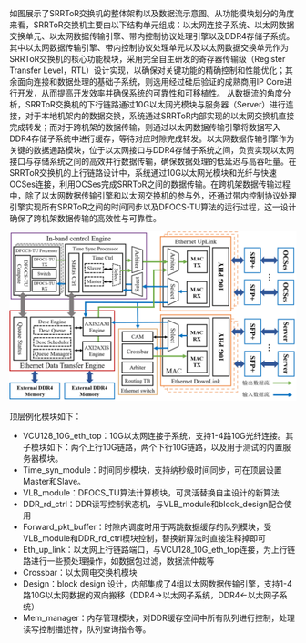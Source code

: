 如图展示了SRRToR交换机的整体架构以及数据流示意图。从功能模块划分的角度来看，SRRToR交换机主要由以下结构单元组成：以太网连接子系统、以太网数据交换单元、以太网数据传输引擎、带内控制协议处理引擎以及DDR4存储子系统。其中以太网数据传输引擎、带内控制协议处理单元以及以太网数据交换单元作为SRRToR交换机的核心功能模块，采用完全自主研发的寄存器传输级（Register Transfer Level，RTL）设计实现，以确保对关键功能的精确控制和性能优化；其余面向连接和数据处理的基础子系统，则选用经过硅后验证的成熟商用IP Core进行开发，从而提高开发效率并确保系统的可靠性和可移植性。
从数据流的角度分析，SRRToR交换机的下行链路通过10G以太网光模块与服务器（Server）进行连接，对于本地机架内的数据交换，系统通过SRRToR内部实现的以太网交换机直接完成转发；而对于跨机架的数据传输，则通过以太网数据传输引擎将数据写入DDR4存储子系统中进行缓存，等待对应时隙完成转发。以太网数据传输引擎作为关键的数据通路模块，位于以太网接口与DDR4存储子系统之间，负责实现以太网接口与存储系统之间的高效并行数据传输，确保数据处理的低延迟与高吞吐量。在SRRToR交换机的上行链路设计中，系统通过10G以太网光模块和光纤与快速OCSes连接，利用OCSes完成SRRToR之间的数据传输。在跨机架数据传输过程中，除了以太网数据传输引擎和以太网交换机的参与外，还通过带内控制协议处理引擎实现所有SRRToR之间的时间同步以及DFOCS-TU算法的运行过程，这一设计确保了跨机架数据传输的高效性与可靠性。

![设计框图](\picture\pic1.png "Shiprock")

顶层例化模块如下：
 + VCU128_10G_eth_top：10G以太网连接子系统，支持1-4路10G光纤连接。其子模块如下：两个上行10G链路，两个下行10G链路，以及用于测试的内置服务器模块。
 + Time_syn_module：时间同步模块，支持纳秒级时间同步，可在顶层设置Master和Slave。
 + VLB_module：DFOCS_TU算法计算模块，可灵活替换自主设计的新算法
 + DDR_rd_ctrl：DDR读写控制状态机，与VLB_module和block_design配合使用
 + Forward_pkt_buffer：时隙内调度时用于两跳数据缓存的队列模块，受VLB_module和DDR_rd_ctrl模块控制，替换新算法时直接注释掉即可
 + Eth_up_link：以太网上行链路端口，与VCU128_10G_eth_top连接，为上行链路进行一些预处理操作，如数据包过滤，数据流仲裁等
 + Crossbar：以太网电交换机模块
 + Design：block design 设计，内部集成了4组以太网数据传输引擎，支持1-4路10G以太网数据的双向搬移（DDR4→以太网子系统，DDR4←以太网子系统）
 + Mem_manager：内存管理模块，对DDR缓存空间中所有队列进行控制，处理读写控制描述符，队列查询指令等。
